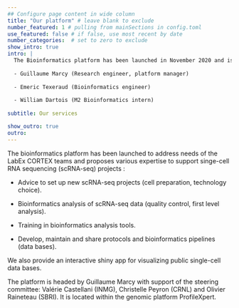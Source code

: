 ```yaml
---
## Configure page content in wide column
title: "Our platform" # leave blank to exclude
number_featured: 1 # pulling from mainSections in config.toml
use_featured: false # if false, use most recent by date
number_categories:  # set to zero to exclude
show_intro: true
intro: |
  The Bioinformatics platform has been launched in November 2020 and is currently composed of three members :
  
  - Guillaume Marcy (Research engineer, platform manager)
  
  - Emeric Texeraud (Bioinformatics engineer)
  
  - William Dartois (M2 Bioinformatics intern)
   
subtitle: Our services

show_outro: true
outro:
---
```


  The bioinformatics platform has been launched to address needs of the LabEx CORTEX teams and proposes various expertise to support singe-cell RNA sequencing (scRNA-seq) projects :

  - Advice to set up new scRNA-seq projects (cell preparation, technology choice).
  
  - Bioinformatics analysis of scRNA-seq data (quality control, first level analysis).
  
  - Training in bioinformatics analysis tools.
  
  - Develop, maintain and share protocols and bioinformatics pipelines (data bases).

We also provide an interactive shiny app for visualizing public single-cell data bases.

The platform is headed by Guillaume Marcy with support of the steering committee: Valérie Castellani (INMG), Christelle Peyron (CRNL) and Olivier Raineteau (SBRI). It is located within the genomic platform ProfileXpert.
  